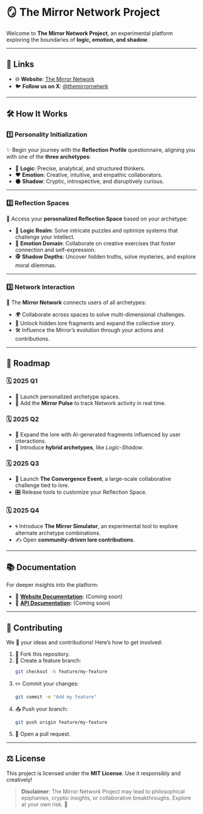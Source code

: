 # 🪞 **The Mirror Network Project**

Welcome to **The Mirror Network Project**, an experimental platform exploring the boundaries of **logic, emotion, and shadow**.

---

## 🔗 **Links**
- 🌐 **Website**: [The Mirror Network](http://themirrornetwork.com/)
- 🐦 **Follow us on X**: [@themirrornetwrk](https://x.com/themirrornetwrk)

---

## 🛠️ **How It Works**

### 1️⃣ **Personality Initialization**
✨ Begin your journey with the **Reflection Profile** questionnaire, aligning you with one of the **three archetypes**:
- 🧠 **Logic**: Precise, analytical, and structured thinkers.
- ❤️ **Emotion**: Creative, intuitive, and empathic collaborators.
- 🌑 **Shadow**: Cryptic, introspective, and disruptively curious.

---

### 2️⃣ **Reflection Spaces**
🔮 Access your **personalized Reflection Space** based on your archetype:
- 🧩 **Logic Realm**: Solve intricate puzzles and optimize systems that challenge your intellect.
- 🎨 **Emotion Domain**: Collaborate on creative exercises that foster connection and self-expression.
- 🕵️ **Shadow Depths**: Uncover hidden truths, solve mysteries, and explore moral dilemmas.

---

### 3️⃣ **Network Interaction**
🤝 The **Mirror Network** connects users of all archetypes:
- 🌍 Collaborate across spaces to solve multi-dimensional challenges.
- 📜 Unlock hidden lore fragments and expand the collective story.
- 🛠️ Influence the Mirror’s evolution through your actions and contributions.

---

## 📅 **Roadmap**

### 🗓️ **2025 Q1**
- 🚀 Launch personalized archetype spaces.
- 🌟 Add the **Mirror Pulse** to track Network activity in real time.

### 🗓️ **2025 Q2**
- 🤖 Expand the lore with AI-generated fragments influenced by user interactions.
- 🔀 Introduce **hybrid archetypes**, like *Logic-Shadow*.

### 🗓️ **2025 Q3**
- 🌌 Launch **The Convergence Event**, a large-scale collaborative challenge tied to lore.
- 🎛️ Release tools to customize your Reflection Space.

### 🗓️ **2025 Q4**
- 🌀 Introduce **The Mirror Simulator**, an experimental tool to explore alternate archetype combinations.
- ✍️ Open **community-driven lore contributions**.

---

## 📚 **Documentation**
For deeper insights into the platform:
- 📖 **[Website Documentation]():** (Coming soon)
- 📡 **[API Documentation]():** (Coming soon)

---

## 🌟 **Contributing**

We 💖 your ideas and contributions! Here’s how to get involved:

1. 🍴 Fork this repository.
2. 🌱 Create a feature branch:
    ```bash
    git checkout -b feature/my-feature
    ```
3. ✏️ Commit your changes:
    ```bash
    git commit -m "Add my feature"
    ```
4. 📤 Push your branch:
    ```bash
    git push origin feature/my-feature
    ```
5. 🔁 Open a pull request.

---

## ⚖️ **License**
This project is licensed under the **MIT License**. Use it responsibly and creatively!  

> **Disclaimer**: The Mirror Network Project may lead to philosophical epiphanies, cryptic insights, or collaborative breakthroughs. Explore at your own risk. 🌌
